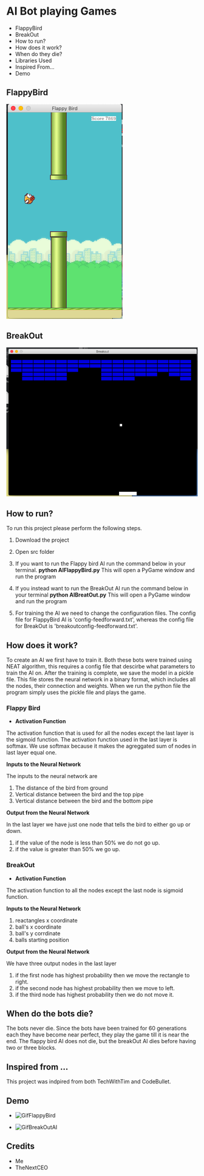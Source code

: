 # AI Bot playing Games
* FlappyBird
* BreakOut
* How to run?
* How does it work?
* When do they die?
* Libraries Used
* Inspired From...
* Demo

## FlappyBird
![FlappyBird](/pics/FlappyBird.png)

## BreakOut
![BreakOut](/pics/BreakOut.png)

## How to run?
To run this project please perform the following steps.

1. Download the project
2. Open src folder
3. If you want to run the Flappy bird AI run the command below in your terminal. 
  **python AIFlappyBird.py** 
  This will open a PyGame window and run the program 

4. If you instead want to run the BreakOut AI run the command below in your terminal 
  **python AIBreatOut.py** 
  This will open a PyGame window and run the program 

5. For training the AI we need to change the configuration files. The config file for FlappyBird AI is 'config-feedforward.txt', whereas the config file for BreakOut is 'breakoutconfig-feedforward.txt'.


## How does it work?
To create an AI we first have to train it. Both these bots were trained using NEAT algorithm, this requires a config file that descirbe what parameters to train the AI on. After the training is complete, we save the model in a pickle file. This file stores the neural network in a binary format, which includes all the nodes, their connection and weights. When we run the python file the program simply uses the pickle file and plays the game.

### Flappy Bird
* **Activation Function**

The activation function that is used for all the nodes except the last layer is the sigmoid function. The activation function used in the last layer is softmax. We use softmax because it makes the agreggated sum of nodes in last layer equal one. 

**Inputs to the Neural Network**

The inputs to the neural network are
1. The distance of the bird from ground
2. Vertical distance between the bird and the top pipe
3. Vertical distance between the bird and the bottom pipe

**Output from the Neural Network**

In the last layer we have just one node that tells the bird to either go up or down.
1. if the value of the node is less than 50% we do not go up.
2. if the value is greater than 50% we go up.

### BreakOut
* **Activation Function**

The activation function to all the nodes except the last node is sigmoid function.

**Inputs to the Neural Network**

1. reactangles x coordinate
2. ball's x coordinate
3. ball's y corrdinate
4. balls starting position

**Output from the Neural Network**

We have three output nodes in the last layer
1. if the first node has highest probability then we move the rectangle to right.
2. if the second node has highest probability then we move to left.
3. if the third node has highest probability then we do not move it.

## When do the bots die?
The bots never die. Since the bots have been trained for 60 generations each they have become near perfect, they play the game till it is near the end. The flappy bird AI does not die, but the breakOut AI dies before having two or three blocks.

## Inspired from ...
This project was indpired from both TechWithTim and CodeBullet. 

## Demo
* ![GifFlappyBird](https://media.giphy.com/media/hHpha1dLcm3NsLCjBr/giphy.gif)

* ![GifBreakOutAI](https://media.giphy.com/media/doxA29JkeLZg6gfD5u/giphy.gif)

## Credits
* Me
* TheNextCEO
